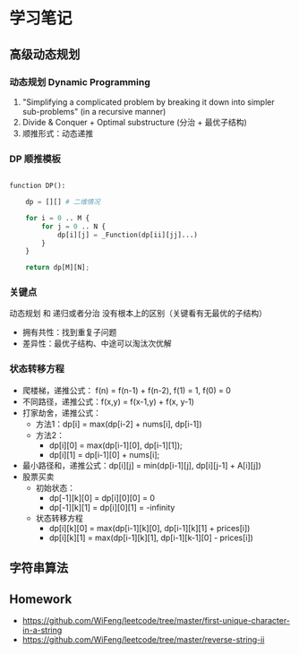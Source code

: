 # 学习笔记

## 高级动态规划

### 动态规划 Dynamic Programming

1. "Simplifying a complicated problem by breaking it down into simpler sub-problems" (in a recursive manner)
2. Divide & Conquer + Optimal substructure (分治 + 最优子结构)
3. 顺推形式：动态递推

### DP 顺推模板

```python

function DP():

    dp = [][] # 二维情况

    for i = 0 .. M {
        for j = 0 .. N {
            dp[i][j] = _Function(dp[ii][jj]...)
        }
    }

    return dp[M][N];

```

### 关键点

动态规划 和 递归或者分治 没有根本上的区别（关键看有无最优的子结构）

* 拥有共性：找到重复子问题
* 差异性：最优子结构、中途可以淘汰次优解
  
### 状态转移方程

* 爬楼梯，递推公式： f(n) = f(n-1) + f(n-2), f(1) = 1, f(0) = 0
* 不同路径，递推公式：f(x,y) = f(x-1,y) + f(x, y-1)
* 打家劫舍，递推公式：
  * 方法1：dp[i] = max(dp[i-2] + nums[i], dp[i-1])
  * 方法2：
    * dp[i][0] = max(dp[i-1][0], dp[i-1][1]);
    * dp[i][1] = dp[i-1][0] + nums[i];
* 最小路径和，递推公式：dp[i][j] = min(dp[i-1][j], dp[i][j-1] + A[i][j])
* 股票买卖
  * 初始状态：
    * dp[-1][k][0] = dp[i][0][0] = 0
    * dp[-1][k][1] = dp[i][0][1] = -infinity
  * 状态转移方程
    * dp[i][k][0] = max(dp[i-1][k][0], dp[i-1][k][1] + prices[i])
    * dp[i][k][1] = max(dp[i-1][k][1], dp[i-1][k-1][0] - prices[i])

## 字符串算法

## Homework

* https://github.com/WiFeng/leetcode/tree/master/first-unique-character-in-a-string
* https://github.com/WiFeng/leetcode/tree/master/reverse-string-ii
